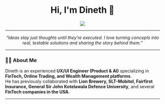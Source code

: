 <h1 align="center">Hi, I'm Dineth 👋</h1>

<p align="center">
  <img src="https://komarev.com/ghpvc/?username=dinethlive&color=blue&style=flat-square">
</p>

---

<p align="center">
  <i>“Ideas stay just thoughts until they’re executed. I love turning concepts into real, testable solutions and sharing the story behind them.”</i>
</p>

---

### 👨‍💻 About Me  
Dineth is an experienced **UX/UI Engineer (Product & AI)** specializing in **FinTech, Online Trading, and Wealth Management platforms**.  
He has previously collaborated with **Lion Brewery, SLT-Mobitel, Fairfirst Insurance, General Sir John Kotelawala Defence University**, and several **FinTech companies in the USA**.  

---

